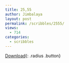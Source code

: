 ```yaml
---
title: 25,55
author: Jimbalaya
layout: post
permalink: /scribbles/2555/
views:
  - 714
categories:
  - scribbles
---
```


<p><audio src='/audio/scribbles/Jimbalaya-Scribbles-25_55.mp3' preload='auto' /></p>

[Download](/audio/scribbles/Jimbalaya-Scribbles-25_55.mp3){: .radius .button}
